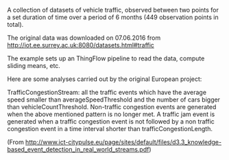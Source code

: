 A collection of datasets of vehicle traffic, observed between two points for a set duration of time over a period of 
6 months (449 observation points in total). 

The original data was downloaded on 07.06.2016 from http://iot.ee.surrey.ac.uk:8080/datasets.html#traffic

The example sets up an ThingFlow pipeline to read the data, compute sliding means, etc.

Here are some analyses carried out by the original European project:

TrafficCongestionStream: all the traffic events which have the average speed smaller than averageSpeedThreshold
and the number of cars bigger than vehicleCountThreshold.
Non-traffic congestion events are generated when the above mentioned pattern is no longer met.
A traffic jam event is generated when a traffic congestion event is not
followed by a non traffic congestion event in a time interval shorter than trafficCongestionLength.

(From http://www.ict-citypulse.eu/page/sites/default/files/d3.3_knowledge-based_event_detection_in_real_world_streams.pdf)




